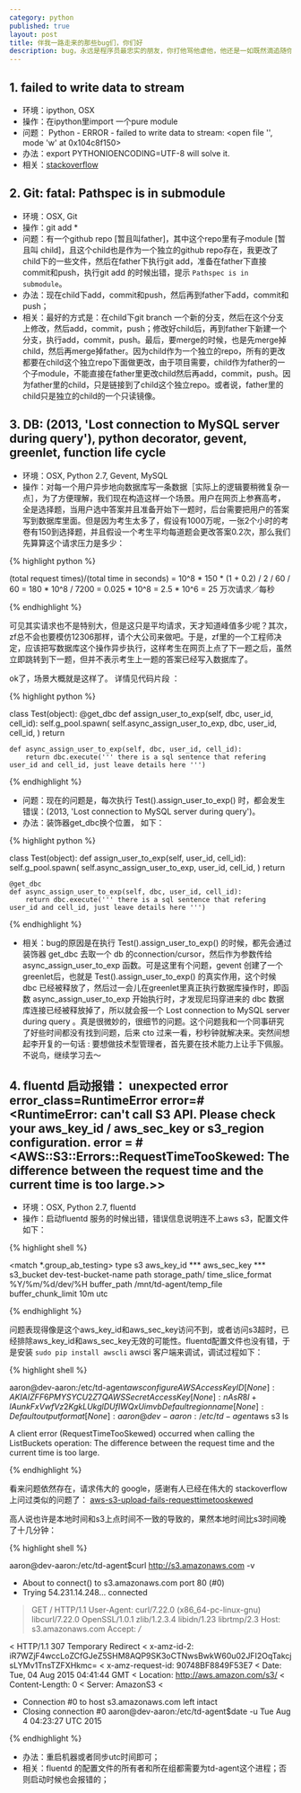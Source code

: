 ```yaml
---
category: python
published: true
layout: post
title: 伴我一路走来的那些bug们，你们好    
description: bug，永远是程序员最忠实的朋友，你打他骂他虐他，他还是一如既然滴追随你~~~
---    
```



## 1. failed to write data to stream

- 环境：ipython, OSX
- 操作：在ipython里import 一个pure module
- 问题： Python - ERROR - failed to write data to stream: <open file '<stdout>', mode 'w' at 0x104c8f150>
- 办法：export PYTHONIOENCODING=UTF-8 will solve it.
- 相关：[stackoverflow](http://stackoverflow.com/questions/28115375/python-error-failed-to-write-data-to-stream-open-file-stdout-mode-w)


## 2. Git: fatal: Pathspec is in submodule

- 环境：OSX, Git
- 操作：git add *
- 问题：有一个github repo [暂且叫father]，其中这个repo里有子module [暂且叫 child]，且这个child也是作为一个独立的github repo存在，我更改了child下的一些文件，然后在father下执行git add，准备在father下直接commit和push，执行git add 的时候出错，提示 `Pathspec is in submodule`。
- 办法：现在child下add，commit和push，然后再到father下add，commit和push；   
- 相关：最好的方式是：在child下git branch 一个新的分支，然后在这个分支上修改，然后add，commit，push；修改好child后，再到father下新建一个分支，执行add，commit，push。最后，要merge的时候，也是先merge掉child，然后再merge掉father。因为child作为一个独立的repo，所有的更改都要在child这个独立repo下面做更改，由于项目需要，child作为father的一个子module，不能直接在father里更改child然后再add，commit，push。因为father里的child，只是链接到了child这个独立repo。或者说，father里的child只是独立的child的一个只读镜像。   


## 3. DB: (2013, 'Lost connection to MySQL server during query'), python decorator, gevent, greenlet, function life cycle

- 环境：OSX, Python 2.7, Gevent, MySQL
- 操作：对每一个用户异步地向数据库写一条数据［实际上的逻辑要稍微复杂一点］，为了方便理解，我们现在构造这样一个场景。用户在网页上参赛高考，全是选择题，当用户选中答案并且准备开始下一题时，后台需要把用户的答案写到数据库里面。但是因为考生太多了，假设有1000万呢，一张2个小时的考卷有150到选择题，并且假设一个考生平均每道题会更改答案0.2次，那么我们先算算这个请求压力是多少：

{% highlight python %}

(total request times)/(total time in seconds) = 
10^8 * 150 * (1 + 0.2) / 2 / 60 / 60 = 
180 * 10^8 / 7200 = 
0.025 * 10^8 = 
2.5 * 10^6 = 25 万次请求／每秒

{% endhighlight %}

可见其实请求也不是特别大，但是这只是平均请求，天才知道峰值多少呢？其次，zf总不会也要模仿12306那样，请个大公司来做吧。于是，zf里的一个工程师决定，应该把写数据库这个操作异步执行，这样考生在网页上点了下一题之后，虽然立即跳转到下一题，但并不表示考生上一题的答案已经写入数据库了。

ok了，场景大概就是这样了。 详情见代码片段 ：

{% highlight python %}

class Test(object):
    @get_dbc
    def assign_user_to_exp(self, dbc, user_id, cell_id):
            self.g_pool.spawn(
                self.async_assign_user_to_exp,
                dbc,
                user_id,
                cell_id,
            )
            return

    def async_assign_user_to_exp(self, dbc, user_id, cell_id):
        return dbc.execute(''' there is a sql sentence that refering user_id and cell_id, just leave details here ''')

{% endhighlight %}


- 问题：现在的问题是，每次执行 Test().assign_user_to_exp() 时，都会发生错误：(2013, 'Lost connection to MySQL server during query')。   
- 办法：装饰器get_dbc换个位置， 如下：  

{% highlight python %}

class Test(object):
    def assign_user_to_exp(self, user_id, cell_id):
            self.g_pool.spawn(
                self.async_assign_user_to_exp,
                user_id,
                cell_id,
            )
            return

    @get_dbc
    def async_assign_user_to_exp(self, dbc, user_id, cell_id):
        return dbc.execute(''' there is a sql sentence that refering user_id and cell_id, just leave details here ''')

{% endhighlight %}

- 相关：bug的原因是在执行 Test().assign_user_to_exp() 的时候，都先会通过装饰器 get_dbc 去取一个 db 的connection/cursor，然后作为参数传给 async_assign_user_to_exp 函数。可是这里有个问题，gevent 创建了一个greenlet后，也就是 Test().assign_user_to_exp() 的真实作用，这个时候 dbc 已经被释放了，然后过一会儿在greenlet里真正执行数据库操作时，即函数 async_assign_user_to_exp 开始执行时，才发现尼玛穿进来的 dbc 数据库连接已经被释放掉了，所以就会报一个 Lost connection to MySQL server during query 。真是很微妙的，很细节的问题。这个问题我和一个同事研究了好些时间都没有找到问题，后来 cto 过来一看，秒秒钟就解决来。突然间想起李开复的一句话 : 要想做技术型管理者，首先要在技术能力上让手下佩服。不说鸟，继续学习去～

## 4. fluentd 启动报错： unexpected error error_class=RuntimeError error=#<RuntimeError: can't call S3 API. Please check your aws_key_id / aws_sec_key or s3_region configuration. error = #<AWS::S3::Errors::RequestTimeTooSkewed: The difference between the request time and the current time is too large.>>  

- 环境：OSX, Python 2.7, fluentd
- 操作：启动fluentd 服务的时候出错，错误信息说明连不上aws s3，配置文件如下：

{% highlight shell %}

<match *.group_ab_testing>
  type s3
  aws_key_id ***
  aws_sec_key ***
  s3_bucket dev-test-bucket-name
  path storage_path/
  time_slice_format %Y/%m/%d/dev/%H
  buffer_path /mnt/td-agent/temp_file
  buffer_chunk_limit 10m
  utc
</match>

{% endhighlight %}

问题表现得像是这个aws_key_id和aws_sec_key访问不到，或者访问s3超时，已经排除aws_key_id和aws_sec_key无效的可能性。fluentd配置文件也没有错，于是安装 `sudo pip install awscli` awsci 客户端来调试，调试过程如下：   

{% highlight shell %}

aaron@dev-aaron:/etc/td-agent$aws configure
AWS Access Key ID [None]: AKIAIZFF6PMYSYCU2Z7Q
AWS Secret Access Key [None]: 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
Default region name [None]:
Default output format [None]:
aaron@dev-aaron:/etc/td-agent$aws s3 ls

A client error (RequestTimeTooSkewed) occurred when calling the ListBuckets operation: The difference between the request time and the current time is too large.

{% endhighlight %}

看来问题依然存在，请求伟大的 google，感谢有人已经在伟大的 stackoverflow 上问过类似的问题了： 
[aws-s3-upload-fails-requesttimetooskewed](http://stackoverflow.com/questions/25964491/aws-s3-upload-fails-requesttimetooskewed) 

高人说也许是本地时间和s3上点时间不一致的导致的，果然本地时间比s3时间晚了十几分钟：   

{% highlight shell %}

aaron@dev-aaron:/etc/td-agent$curl http://s3.amazonaws.com -v
* About to connect() to s3.amazonaws.com port 80 (#0)
*   Trying 54.231.14.248... connected
> GET / HTTP/1.1
> User-Agent: curl/7.22.0 (x86_64-pc-linux-gnu) libcurl/7.22.0 OpenSSL/1.0.1 zlib/1.2.3.4 libidn/1.23 librtmp/2.3
> Host: s3.amazonaws.com
> Accept: */*
>
< HTTP/1.1 307 Temporary Redirect
< x-amz-id-2: iR7WZjF4wccLoZCfGJeZ5SHM8AQP9SK3oCTNwsBwkW60u02JFI2OqTakcjsLYMv1TnsTZFXHkmc=
< x-amz-request-id: 90748BF8849F53E7
< Date: Tue, 04 Aug 2015 04:41:44 GMT
< Location: http://aws.amazon.com/s3/
< Content-Length: 0
< Server: AmazonS3
<
* Connection #0 to host s3.amazonaws.com left intact
* Closing connection #0
aaron@dev-aaron:/etc/td-agent$date -u
Tue Aug  4 04:23:27 UTC 2015

{% endhighlight %}

- 办法：重启机器或者同步utc时间即可；
- 相关：fluentd 的配置文件的所有者和所在组都需要为td-agent这个进程；否则启动时候也会报错的；






